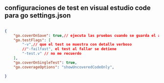 

## configuraciones de test en visual estudio code para go settings.json
```json

{
    "go.coverOnSave": true,// ejecuta las pruebas cuando se guarda el archivo
    "go.testFlags": [
        "-v",// que el test se muestra con detalle verboso
        //"-failfast", el test al fallar se detiene
        "-test.v" // no me recuerdo
    ],
    "go.coverOnSingleTest": true,
    "go.coverageOptions": "showUncoveredCodeOnly",
   
}
```